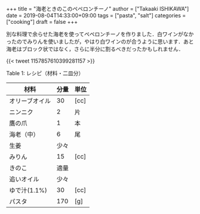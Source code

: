 +++
title = "海老ときのこのペペロンチーノ"
author = ["Takaaki ISHIKAWA"]
date = 2019-08-04T14:33:00+09:00
tags = ["pasta", "salt"]
categories = ["cooking"]
draft = false
+++

別な料理で余らせた海老を使ってペペロンチーノを作りました．白ワインがなかったのでみりんを使いましたが，やはり白ワインのが合うように思います．あと海老はブロック状ではなく，さらに半分に割るべきだったかもしれません．

{{< tweet 1157857610399281157 >}}

<div class="table-caption">
  <span class="table-number">Table 1</span>:
  レシピ（材料・二皿分）
</div>

| 材料      | 分量 | 単位 |
|---------|----|----|
| オリーブオイル | 30  | [cc] |
| ニンニク  | 2   | 片   |
| 鷹の爪    | 1   | 本   |
| 海老（中） | 6   | 尾   |
| 生姜      | 少々 |      |
| みりん    | 15  | [cc] |
| きのこ    | 適量 |      |
| 追いオイル | 少々 |      |
| ゆで汁(1.1%) | 30  | [cc] |
| パスタ    | 170 | [g]  |
